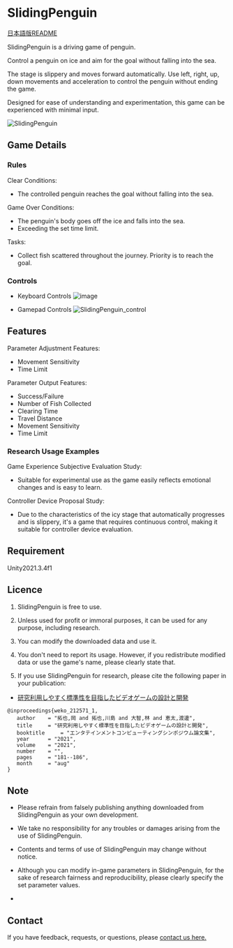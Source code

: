 # SlidingPenguin

[日本語版README](https://github.com/open-video-game-library/SlidingPenguin/blob/main/README.JP.md)

SlidingPenguin is a driving game of penguin.

Control a penguin on ice and aim for the goal without falling into the sea.

The stage is slippery and moves forward automatically. Use left, right, up, down movements and acceleration to control the penguin without ending the game.

Designed for ease of understanding and experimentation, this game can be experienced with minimal input.

![SlidingPenguin](https://user-images.githubusercontent.com/71160720/222035563-a278f647-33f1-4d93-ba49-c4aefe5f5602.jpg)


## Game Details


### Rules

Clear Conditions:
- The controlled penguin reaches the goal without falling into the sea.

Game Over Conditions:
- The penguin's body goes off the ice and falls into the sea.
- Exceeding the set time limit.

Tasks:
- Collect fish scattered throughout the journey. Priority is to reach the goal.



### Controls

- Keyboard Controls
![image](https://user-images.githubusercontent.com/71160720/195009697-ebcbc349-851d-403d-b26a-79e8720eb16d.png)

- Gamepad Controls
![SlidingPenguin_control](https://user-images.githubusercontent.com/126433429/224565635-1089822c-00e6-4140-bd1b-6c7ae86327fa.png)


## Features

Parameter Adjustment Features:
- Movement Sensitivity
- Time Limit

Parameter Output Features:
- Success/Failure
- Number of Fish Collected
- Clearing Time
- Travel Distance
- Movement Sensitivity
- Time Limit


### Research Usage Examples

Game Experience Subjective Evaluation Study:
- Suitable for experimental use as the game easily reflects emotional changes and is easy to learn.

Controller Device Proposal Study:
- Due to the characteristics of the icy stage that automatically progresses and is slippery, it's a game that requires continuous control, making it suitable for controller device evaluation.


## Requirement

Unity2021.3.4f1


## Licence

1. SlidingPenguin is free to use.

2. Unless used for profit or immoral purposes, it can be used for any purpose, including research.

3. You can modify the downloaded data and use it.

4. You don't need to report its usage. However, if you redistribute modified data or use the game's name, please clearly state that.

5. If you use SlidingPenguin for research, please cite the following paper in your publication:

- [研究利用しやすく標準性を目指したビデオゲームの設計と開発](http://id.nii.ac.jp/1001/00212465/)
```
@inproceedings{weko_212571_1,
   author	 = "拓也,岡 and 拓也,川島 and 大智,林 and 恵太,渡邊",
   title	 = "研究利用しやすく標準性を目指したビデオゲームの設計と開発",
   booktitle	 = "エンタテインメントコンピューティングシンポジウム論文集",
   year 	 = "2021",
   volume	 = "2021",
   number	 = "",
   pages	 = "181--186",
   month	 = "aug"
}
```


## Note

- Please refrain from falsely publishing anything downloaded from SlidingPenguin as your own development.

- We take no responsibility for any troubles or damages arising from the use of SlidingPenguin.

- Contents and terms of use of SlidingPenguin may change without notice.

- Although you can modify in-game parameters in SlidingPenguin, for the sake of research fairness and reproducibility, please clearly specify the set parameter values.
- 
## Contact

If you have feedback, requests, or questions, please [contact us here.](https://openvideogame.cc/contact)

